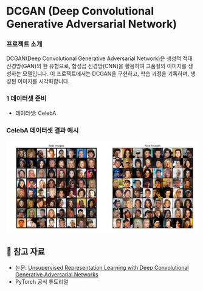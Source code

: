 # DCGAN (Deep Convolutional Generative Adversarial Network)

###  프로젝트 소개
DCGAN(Deep Convolutional Generative Adversarial Network)은 생성적 적대 신경망(GAN)의 한 유형으로, 합성곱 신경망(CNN)을 활용하여 고품질의 이미지를 생성하는 모델입니다. 이 프로젝트에서는 DCGAN을 구현하고, 학습 과정을 기록하며, 생성된 이미지를 시각화합니다.

### 1️ 데이터셋 준비
- 데이터셋: CelebA


### CelebA 데이터셋 결과 예시
![Reconstructed](https://github.com/ssoDTlab/DCGAN/blob/main/Figure_2.png)


## 📌 참고 자료
- 논문: [Unsupervised Representation Learning with Deep Convolutional Generative Adversarial Networks](https://arxiv.org/abs/1511.06434)
- PyTorch 공식 튜토리얼
